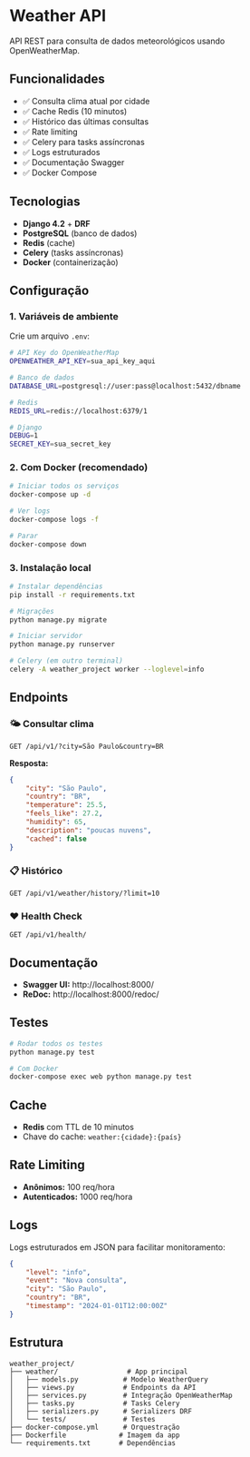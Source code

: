 # Weather API

API REST para consulta de dados meteorológicos usando OpenWeatherMap.

## Funcionalidades

- ✅ Consulta clima atual por cidade
- ✅ Cache Redis (10 minutos)
- ✅ Histórico das últimas consultas
- ✅ Rate limiting
- ✅ Celery para tasks assíncronas
- ✅ Logs estruturados
- ✅ Documentação Swagger
- ✅ Docker Compose

## Tecnologias

- **Django 4.2** + **DRF**
- **PostgreSQL** (banco de dados)
- **Redis** (cache)
- **Celery** (tasks assíncronas)
- **Docker** (containerização)

## Configuração

### 1. Variáveis de ambiente

Crie um arquivo `.env`:

```bash
# API Key do OpenWeatherMap
OPENWEATHER_API_KEY=sua_api_key_aqui

# Banco de dados
DATABASE_URL=postgresql://user:pass@localhost:5432/dbname

# Redis
REDIS_URL=redis://localhost:6379/1

# Django
DEBUG=1
SECRET_KEY=sua_secret_key
```

### 2. Com Docker (recomendado)

```bash
# Iniciar todos os serviços
docker-compose up -d

# Ver logs
docker-compose logs -f

# Parar
docker-compose down
```

### 3. Instalação local

```bash
# Instalar dependências
pip install -r requirements.txt

# Migrações
python manage.py migrate

# Iniciar servidor
python manage.py runserver

# Celery (em outro terminal)
celery -A weather_project worker --loglevel=info
```

## Endpoints

### 🌤️ Consultar clima
```
GET /api/v1/?city=São Paulo&country=BR
```

**Resposta:**
```json
{
    "city": "São Paulo",
    "country": "BR", 
    "temperature": 25.5,
    "feels_like": 27.2,
    "humidity": 65,
    "description": "poucas nuvens",
    "cached": false
}
```

### 📋 Histórico
```
GET /api/v1/weather/history/?limit=10
```

### ❤️ Health Check
```
GET /api/v1/health/
```

## Documentação

- **Swagger UI:** http://localhost:8000/
- **ReDoc:** http://localhost:8000/redoc/

## Testes

```bash
# Rodar todos os testes
python manage.py test

# Com Docker
docker-compose exec web python manage.py test
```

## Cache

- **Redis** com TTL de 10 minutos
- Chave do cache: `weather:{cidade}:{país}`

## Rate Limiting

- **Anônimos:** 100 req/hora
- **Autenticados:** 1000 req/hora

## Logs

Logs estruturados em JSON para facilitar monitoramento:

```json
{
    "level": "info",
    "event": "Nova consulta",
    "city": "São Paulo",
    "country": "BR",
    "timestamp": "2024-01-01T12:00:00Z"
}
```

## Estrutura

```
weather_project/
├── weather/                 # App principal
│   ├── models.py           # Modelo WeatherQuery
│   ├── views.py            # Endpoints da API
│   ├── services.py         # Integração OpenWeatherMap
│   ├── tasks.py            # Tasks Celery
│   ├── serializers.py      # Serializers DRF
│   └── tests/              # Testes
├── docker-compose.yml      # Orquestração
├── Dockerfile             # Imagem da app
└── requirements.txt       # Dependências
```
